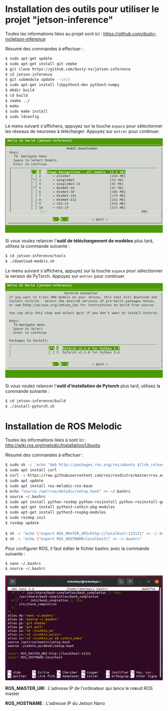 # Installation des outils pour utiliser le projet "jetson-inference"

Toutes les informations liées au projet sont ici : https://github.com/dusty-nv/jetson-inference

Résumé des commandes à effectuer :

``` bash
$ sudo apt-get update
$ sudo apt-get install git cmake
$ git clone https://github.com/dusty-nv/jetson-inference
$ cd jetson-inference
$ git submodule update --init
$ sudo apt-get install libpython3-dev python3-numpy
$ mkdir build
$ cd build
$ cmake ../
$ make
$ sudo make install
$ sudo ldconfig
```

Le menu suivant s'affichera, appuyez sur la touche `espace` pour sélectionner les réseaux de neurones à télécharger. Appuyez sur `entrer` pour continuer.

<img src="images/download-models.jpg" width="650">

Si vous voulez relancer l'**outil de téléchargement de modèles** plus tard, utilisez la commande suivante :

``` bash
$ cd jetson-inference/tools
$ ./download-models.sh
```

Le menu suivant s'affichera, appuyez sur la touche `espace` pour sélectionner la version de PyTorch. Appuyez sur `entrer` pour continuer.

<img src="images/pytorch-installer.jpg" width="650">

Si vous voulez relancer l'**outil d'installation de Pytorch** plus tard, utilisez la commande suivante :

``` bash
$ cd jetson-inference/build
$ ./install-pytorch.sh
```

# Installation de ROS Melodic

Toutes les informations liées à sont ici : http://wiki.ros.org/melodic/Installation/Ubuntu

Résumé des commandes à effectuer :

``` bash
$ sudo sh -c 'echo "deb http://packages.ros.org/ros/ubuntu $(lsb_release -sc) main" > /etc/apt/sources.list.d/ros-latest.list'
$ sudo apt install curl
$ curl -s https://raw.githubusercontent.com/ros/rosdistro/master/ros.asc | sudo apt-key add -
$ sudo apt update
$ sudo apt install ros-melodic-ros-base
$ echo "source /opt/ros/melodic/setup.bash" >> ~/.bashrc
$ source ~/.bashrc
$ sudo apt install python-rosdep python-rosinstall python-rosinstall-generator python-wstool build-essential
$ sudo apt-get install python3-catkin-pkg-modules
$ sudo apt-get install python3-rospkg-modules
$ sudo rosdep init
$ rosdep update

$ sh -c "echo \"export ROS_MASTER_URI=http://localhost:11311\" >> ~/.bashrc"
$ sh -c "echo \"export ROS_HOSTNAME=localhost\" >> ~/.bashrc"
```

Pour configurer ROS, il faut éditer  le fichier bashrc avec la commande suivante :
``` bash
$ nano ~/.bashrc
$ source ~/.bashrc
```
<img src="images/bashrc.PNG" width="650">

**ROS_MASTER_URI** : L'adresse IP de l'ordinateur qui lance le nœud ROS master

**ROS_HOSTNAME** : L'adresse IP du Jetson Nano
